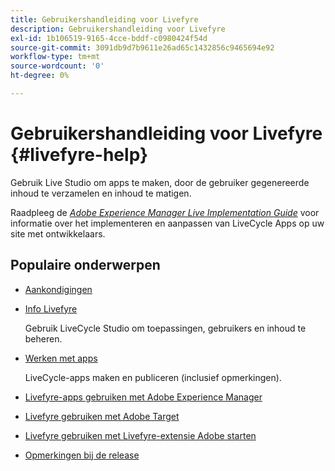 ```yaml
---
title: Gebruikershandleiding voor Livefyre
description: Gebruikershandleiding voor Livefyre
exl-id: 1b106519-9165-4cce-bddf-c0980424f54d
source-git-commit: 3091db9d7b9611e26ad65c1432856c9465694e92
workflow-type: tm+mt
source-wordcount: '0'
ht-degree: 0%

---
```


# Gebruikershandleiding voor Livefyre {#livefyre-help}

Gebruik Live Studio om apps te maken, door de gebruiker gegenereerde inhoud te verzamelen en inhoud te matigen.

Raadpleeg de [*Adobe Experience Manager Live Implementation Guide*](/help/implementation/home.md) voor informatie over het implementeren en aanpassen van LiveCycle Apps op uw site met ontwikkelaars.

## Populaire onderwerpen

* [Aankondigingen](c-anouncements.md#c_anouncements)

* [Info Livefyre](c-product.md#c_product)

   Gebruik LiveCycle Studio om toepassingen, gebruikers en inhoud te beheren.

* [Werken met apps](c-about-apps/c-about-apps.md#c_about_apps)

   LiveCycle-apps maken en publiceren (inclusief opmerkingen).

* [Livefyre-apps gebruiken met Adobe Experience Manager](https://helpx.adobe.com/experience-manager/6-4/sites/administering/using/livefyre.html)


* [Livefyre gebruiken met Adobe Target](/help/using/c-library/livefyre-target.md)
* [Livefyre gebruiken met Livefyre-extensie Adobe starten](/help/using/c-library/launch-extension.md)
* [Opmerkingen bij de release](c-rn/c-rn.md#c_rn)
